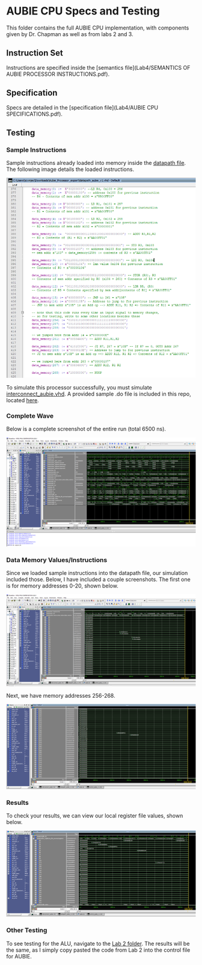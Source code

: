 # AUBIE CPU Specs and Testing
This folder contains the full AUBIE CPU implementation, with components given by Dr. Chapman as well as from labs 2 and 3.

## Instruction Set
Instructions are specified inside the [semantics file](Lab4/SEMANTICS OF AUBIE PROCESSOR INSTRUCTIONS.pdf).

## Specification
Specs are detailed in the [specification file](Lab4/AUBIE CPU SPECIFICATIONS.pdf).

## Testing
### Sample Instructions
Sample instructions already loaded into memory inside the [datapath file](Lab4/datapath_aubie_v1.vhd). The following image details the loaded instructions.

![sample instructions](https://github.com/jcwynar/COMP4300/blob/main/Lab4/TestingScreenshots/DataMemoryValues.PNG)

To simulate this processor successfully, you must simulate [interconnect_aubie.vhd](Lab4/interconnect_aubie.vhd).
A provided sample .do file is included in this repo, located [here](Lab4/aubie.do).

### Complete Wave
Below is a complete screenshot of the entire run (total 6500 ns).

![complete wave](https://github.com/jcwynar/COMP4300/blob/main/Lab4/TestingScreenshots/CompleteWave(t0-t6500).PNG)

### Data Memory Values/Instructions
Since we loaded sample instructions into the datapath file, our simulation included those. Below, I have included a couple screenshots.
The first one is for memory addresses 0-20, shown below.

![0-20](https://github.com/jcwynar/COMP4300/blob/main/Lab4/TestingScreenshots/DataMemoryAddresses(0-20).PNG)

Next, we have memory addresses 256-268.

![256-268](https://github.com/jcwynar/COMP4300/blob/main/Lab4/TestingScreenshots/DataMemoryAddresses(256-268).PNG)

### Results
To check your results, we can view our local register file values, shown below.

![reg file values](https://github.com/jcwynar/COMP4300/blob/main/Lab4/TestingScreenshots/RegFileValues.PNG)

### Other Testing
To see testing for the ALU, navigate to the [Lab 2 folder](Lab2). The results will be the same, as I simply copy pasted
the code from Lab 2 into the control file for AUBIE.
